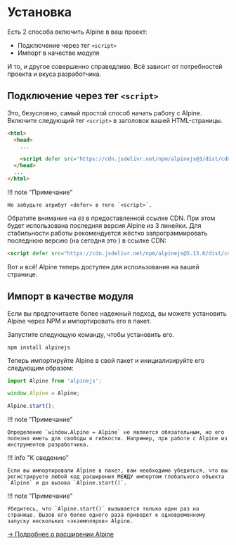# Установка

Есть 2 способа включить Alpine в ваш проект:

- Подключение через тег `<script>`
- Импорт в качестве модуля

И то, и другое совершенно справедливо. Всё зависит от потребностей проекта и вкуса разработчика.

<a name="from-a-script-tag"></a>

## Подключение через тег `<script>`

Это, безусловно, самый простой способ начать работу с Alpine. Включите следующий тег `<script>` в заголовок вашей HTML-страницы.

```html
<html>
  <head>
    ...

    <script defer src="https://cdn.jsdelivr.net/npm/alpinejs@3/dist/cdn.min.js"></script>
  </head>
  ...
</html>
```

!!! note "Примечание"

    Не забудьте атрибут «defer» в теге `<script>`.

Обратите внимание на `@3` в предоставленной ссылке CDN. При этом будет использована последняя версия Alpine из 3 линейки. Для стабильности работы рекомендуется жёстко запрограммировать последнюю версию (на сегодня это <strong x-data="{ version: '3.x.x' }" x-init="fetch('https://cdn.jsdelivr.net/npm/alpinejs@3/package.json')
  .then(response => response.json())
  .then(data => version = data.version)">
<span x-text="version"></span></strong>) в ссылке CDN:

```html
<script defer src="https://cdn.jsdelivr.net/npm/alpinejs@3.13.6/dist/cdn.min.js"></script>
```

Вот и всё! Alpine теперь доступен для использования на вашей странице.

<a name="as-a-module"></a>

## Импорт в качестве модуля

Если вы предпочитаете более надежный подход, вы можете установить Alpine через NPM и импортировать его в пакет.

Запустите следующую команду, чтобы установить его.

```shell
npm install alpinejs
```

Теперь импортируйте Alpine в свой пакет и инициализируйте его следующим образом:

```js
import Alpine from 'alpinejs';

window.Alpine = Alpine;

Alpine.start();
```

!!! note "Примечание"

    Определение `window.Alpine = Alpine` не является обязательным, но его полезно иметь для свободы и гибкости. Например, при работе с Alpine из инструментов разработчика.

!!! info "К сведению"

    Если вы импортировали Alpine в пакет, вам необходимо убедиться, что вы регистрируете любой код расширения МЕЖДУ импортом глобального объекта `Alpine` и до вызова `Alpine.start()`.

!!! note "Примечание"

    Убедитесь, что `Alpine.start()` вызывается только один раз на странице. Вызов его более одного раза приведет к одновременному запуску нескольких «экземпляров» Alpine.

[→ Подробнее о расширении Alpine](../advanced/extending.md)
